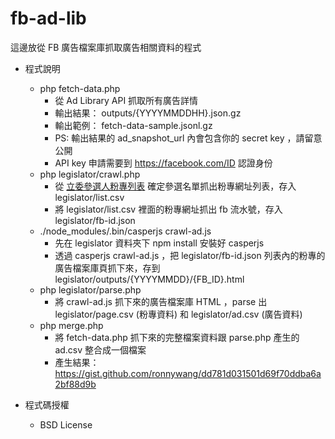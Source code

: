 # fb-ad-lib

這邊放從 FB 廣告檔案庫抓取廣告相關資料的程式

* 程式說明
  * php fetch-data.php
    * 從 Ad Library API 抓取所有廣告詳情
    * 輸出結果： outputs/{YYYYMMDDHH}.json.gz
    * 輸出範例： fetch-data-sample.jsonl.gz
    * PS: 輸出結果的 ad_snapshot_url 內會包含你的 secret key ，請留意公開
    * API key 申請需要到 https://facebook.com/ID 認證身份
  * php legislator/crawl.php
    * 從 [立委參選人粉專列表](https://docs.google.com/spreadsheets/d/1RbFytnj_TAHXnW2v-QuAXw95UD6ULKgDN2639V8x-lo/edit#gid=1153115969) 確定參選名單抓出粉專網址列表，存入 legislator/list.csv
    * 將 legislator/list.csv 裡面的粉專網址抓出 fb 流水號，存入 legislator/fb-id.json
  * ./node_modules/.bin/casperjs crawl-ad.js
    * 先在 legislator 資料夾下 npm install 安裝好 casperjs
    * 透過 casperjs crawl-ad.js ，把 legislator/fb-id.json 列表內的粉專的廣告檔案庫頁抓下來，存到 legislator/outputs/{YYYYMMDD}/{FB_ID}.html
  * php legislator/parse.php
    * 將 crawl-ad.js 抓下來的廣告檔案庫 HTML ，parse 出 legislator/page.csv (粉專資料) 和 legislator/ad.csv (廣告資料)
  * php merge.php
    * 將 fetch-data.php 抓下來的完整檔案資料跟 parse.php 產生的 ad.csv 整合成一個檔案
    * 產生結果：https://gist.github.com/ronnywang/dd781d031501d69f70ddba6a2bf88d9b

* 程式碼授權
  * BSD License
